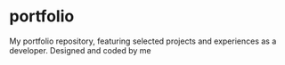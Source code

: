# portfolio
My portfolio repository, featuring selected projects and experiences as a developer. Designed and coded by me
